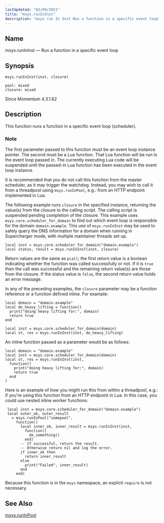 ```yaml
---
lastUpdated: "02/09/2021"
title: "msys.runInInst"
description: "msys run In Inst Run a function in a specific event loop"
---
```


<a name="lua.ref.msys.runininst"></a>
## Name

msys.runInInst — Run a function in a specific event loop

<a name="idp16309985"></a>
## Synopsis

`msys.runInInst(inst, closure)`

```
pool: mixed
closure: mixed
```

Since Momentum 4.3.1.62

<a name="idp16312993"></a>
## Description

This function runs a function in a specific event loop (scheduler).

### Note

The first parameter passed to this function must be an event loop instance pointer. The second must be a Lua function. That Lua function will be run in the event loop passed in. The currently executing Lua code will be suspended until the passed-in Lua function has been executed in the event loop instance.

It is recommended that you do not call this function from the master scheduler, as it may trigger the watchdog. Instead, you may wish to call it from a threadpool using `msys.runInPool`, e.g.: from an HTTP endpoint implemented in Lua.

The following example runs `closure` in the specified instance, returning the value(s) from the closure to the calling script. The calling script is suspended pending completion of the closure. This example uses `msys.core.scheduler_for_domain` to find out which event loop is responsible for the domain `domain.example`. This use of `msys.runInInst` may be used to safely query the DNS information for a domain when running in Supercharger mode, with multiple maintainer threads set up.

```
local inst = msys.core.scheduler_for_domain("domain.example")
local status, result = msys.runInInst(inst, closure)
```

Return values are the same as `pcall`; the first return value is a boolean indicating whether the function was called successfully or not. If it is `true` then the call was successful and the remaining return value(s) are those from the closure. If the status value is `false`, the second return value holds an error message.

In any of the preceding examples, the `closure` parameter may be a function reference or a function defined inline. For example:

```
local domain = "domain.example"
local do_heavy_lifting = function()
  print("doing heavy lifting for:", domain)
  return true
end

local inst = msys.core.scheduler_for_domain(domain)
local st, res = msys.runInInst(inst, do_heavy_lifting)
```

An inline function passed as a parameter would be as follows:

```
local domain = "domain.example"
local inst = msys.core.scheduler_for_domain(domain)
local st, res = msys.runInInst(inst,
  function()
    print("doing heavy lifting for:", domain)
    return true
  end
)
```

Here is an example of how you might run this from within a threadpool,
e.g.: if you're using this function from an HTTP endpoint in Lua.
In this case, you could use nested inline worker functions:

```
 local inst = msys.core.scheduler_for_domain("domain.example")
 local outer_ok, outer_result
   = msys.runInPool("somepool",
     function()
       local inner_ok, inner_result = msys.runInInst(inst,
         function()
           do_something()
         end)
       -- If successful, return the result.
       -- Otherwise return nil and log the error.
       if inner_ok then
         return inner_result
       else
         print("Failed", inner_result)
       end
     end)
 ```

Because this function is in the `msys` namespace, an explicit `require` is not necessary.

<a name="idp16345393"></a>
## See Also

[msys.runInPool](/momentum/4/lua/ref-msys-runinpool)
